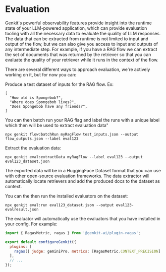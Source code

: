 # Evaluation

Genkit's powerful observability features provide insight into the runtime state of your LLM-powered application, which can provide evaluation tooling with all the necessary data to evaluate the quality of LLM responses. The data that can be extracted from runtime is not limited to input and output of the flow, but we can also give you access to input and outputs of any intermediate step. For example, if you have a RAG flow we can extract the set of documents that was returned by the retriever so that you can evaluate the quality of your retriever while it runs in the context of the flow.

There are several different ways to approach evaluation, we're actively working on it, but for now you can:

Produce a test dataset of inputs for the RAG flow. Ex:

```
[
  "How old is Spongebob?",
  "Where does Spongebob lives?",
  "Does Spongebob have any friends?",
]
```

You can then batch run your RAG flag and label the runs with a unique label which then will be used to extract evaluation data"

```
npx genkit flow:batchRun myRagFlow test_inputs.json --output flow_outputs.json --label eval123
```

Extract the evaluation data:

```
npx genkit eval:extractData myRagFlow --label eval123 --output eval123_dataset.json
```

The exported data will be in a HuggingFace Dataset format that you can use with other open-source evaluation frameworks. The data extractor will automatically locate retrievers and add the produced docs to the dataset as context.

You can the then run the installed evaluators on the dataset:

```
npx genkit eval:run eval123_dataset.json --output eval123-evalresult.json
```

The evaluator will automatically use the evaluators that you have installed in your config. For example:

```javascript
import { RagasMetric, ragas } from '@genkit-ai/plugin-ragas';

export default configureGenkit({
  plugins: [
    ragas({ judge: geminiPro, metrics: [RagasMetric.CONTEXT_PRECISION] }),
  ],
  // ...
});
```